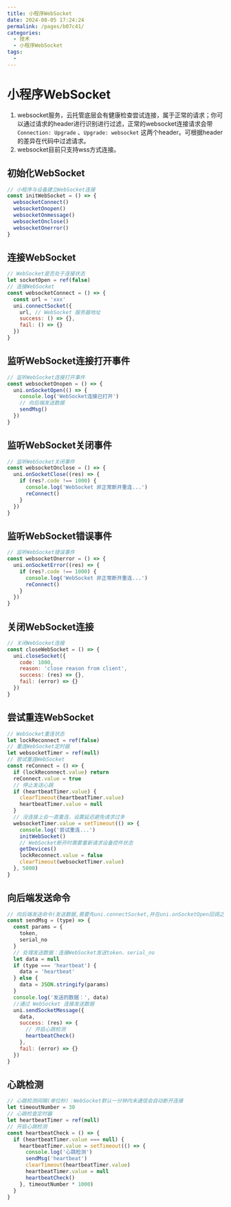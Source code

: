 ```yaml
---
title: 小程序WebSocket
date: 2024-08-05 17:24:24
permalink: /pages/b07c41/
categories:
  - 技术
  - 小程序WebSocket
tags:
  - 
---
```

# 小程序WebSocket

1. websocket服务，云托管底层会有健康检查尝试连接，属于正常的请求；你可以通过请求的header进行识别进行过滤，正常的websocket连接请求会带 `Connection: Upgrade` 、`Upgrade: websocket` 这两个header。可根据header的差异在代码中过滤请求。
2. websocket目前只支持wss方式连接。



## 初始化WebSocket

```javascript
// 小程序与设备建立WebSocket连接
const initWebSocket = () => {
  websocketConnect()
  websocketOnopen()
  websocketOnmessage()
  websocketOnclose()
  websocketOnerror()
}
```



## 连接WebSocket

```javascript
// WebSocket是否处于连接状态
let socketOpen = ref(false)
// 连接WebSocket
const websocketConnect = () => {
  const url = 'xxx'
  uni.connectSocket({
    url, // WebSocket 服务器地址
    success: () => {},
    fail: () => {}
  })
}
```



## 监听WebSocket连接打开事件

```javascript
// 监听WebSocket连接打开事件
const websocketOnopen = () => {
  uni.onSocketOpen(() => {
    console.log('WebSocket连接已打开')
    // 向后端发送数据
    sendMsg()
  })
}
```



## 监听WebSocket关闭事件

```javascript
// 监听WebSocket关闭事件
const websocketOnclose = () => {
  uni.onSocketClose((res) => {
    if (res?.code !== 1000) {
      console.log('WebSocket 非正常断开重连...')
      reConnect()
    }
  })
}
```



## 监听WebSocket错误事件

```javascript
// 监听WebSocket错误事件
const websocketOnerror = () => {
  uni.onSocketError((res) => {
    if (res?.code !== 1000) {
      console.log('WebSocket 非正常断开重连...')
      reConnect()
    }
  })
}
```



## 关闭WebSocket连接

```javascript
// 关闭WebSocket连接
const closeWebSocket = () => {
  uni.closeSocket({
    code: 1000,
    reason: 'close reason from client',
    success: (res) => {},
    fail: (error) => {}
  })
}
```



## 尝试重连WebSocket

```javascript
// WebSocket重连状态
let lockReconnect = ref(false)
// 重连WebSocket定时器
let websocketTimer = ref(null)
// 尝试重连WebSocket
const reConnect = () => {
  if (lockReconnect.value) return
  reConnect.value = true
  // 停止发送心跳
  if (heartbeatTimer.value) {
    clearTimeout(heartbeatTimer.value)
    heartbeatTimer.value = null
  }
  // 没连接上会一直重连，设置延迟避免请求过多
  websocketTimer.value = setTimeout(() => {
    console.log('尝试重连...')
    initWebSocket()
    // WebSocket断开时需要重新请求设备控件状态
    getDevices()
    lockReconnect.value = false
    clearTimeout(websocketTimer.value)
  }, 5000)
}
```



## 向后端发送命令

```javascript
// 向后端发送命令(发送数据,需要先uni.connectSocket,并在uni.onSocketOpen回调之后才能发送)
const sendMsg = (type) => {
  const params = {
    token,
    serial_no
  }
  // 处理发送数据：连接WebSocket发送token、serial_no
  let data = null
  if (type === 'heartbeat') {
    data = 'heartbeat'
  } else {
    data = JSON.stringify(params)
  }
  console.log('发送的数据：', data)
  //通过 WebSocket 连接发送数据
  uni.sendSocketMessage({
    data,
    success: (res) => {
      // 开启心跳检测
      heartbeatCheck()
    },
    fail: (error) => {}
  })
}
```



## 心跳检测

```javascript
// 心跳检测间隔(单位秒)：WebSocket默认一分钟内未通信会自动断开连接
let timeoutNumber = 30
// 心跳检查定时器
let heartbeatTimer = ref(null)
// 开启心跳检测
const heartbeatCheck = () => {
  if (heartbeatTimer.value === null) {
    heartbeatTimer.value = setTimeout(() => {
      console.log('心跳检测')
      sendMsg('heartbeat')
      clearTimeout(heartbeatTimer.value)
      heartbeatTimer.value = null
      heartbeatCheck()
    }, timeoutNumber * 1000)
  }
}
```

